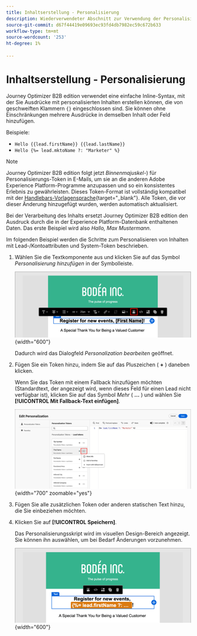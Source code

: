 ```yaml
---
title: Inhaltserstellung - Personalisierung
description: Wiederverwendeter Abschnitt zur Verwendung der Personalisierung für die Inhaltserstellung
source-git-commit: d67f44419e09693ec93fd4db7982ec59c672b633
workflow-type: tm+mt
source-wordcount: '253'
ht-degree: 1%

---
```


# Inhaltserstellung - Personalisierung

Journey Optimizer B2B edition verwendet eine einfache Inline-Syntax, mit der Sie Ausdrücke mit personalisierten Inhalten erstellen können, die von geschweiften Klammern `{}` eingeschlossen sind. Sie können ohne Einschränkungen mehrere Ausdrücke in demselben Inhalt oder Feld hinzufügen.

Beispiele:

* `Hello {{lead.firstName}} {{lead.lastName}}`
* `Hello {%= lead.mktoName ?: "Marketer" %}`

>[!NOTE]
>
>Journey Optimizer B2B edition folgt jetzt _Binnenmajuskel-_) für Personalisierungs-Token in E-Mails, um sie an die anderen Adobe Experience Platform-Programme anzupassen und so ein konsistentes Erlebnis zu gewährleisten. Dieses Token-Format ist vollständig kompatibel mit der [Handlebars-Vorlagensprache](https://handlebarsjs.com/guide/#what-is-handlebars){target="_blank"}. Alle Token, die vor dieser Änderung hinzugefügt wurden, werden automatisch aktualisiert.

Bei der Verarbeitung des Inhalts ersetzt Journey Optimizer B2B edition den Ausdruck durch die in der Experience Platform-Datenbank enthaltenen Daten. Das erste Beispiel wird also _Hallo, Max Mustermann_.

Im folgenden Beispiel werden die Schritte zum Personalisieren von Inhalten mit Lead-/Kontoattributen und System-Token beschrieben.

1. Wählen Sie die Textkomponente aus und klicken Sie auf das Symbol _Personalisierung hinzufügen_ in der Symbolleiste.

   ![Klicken Sie auf das Symbol Personalisieren ](../assets/content-design-shared/visual-designer-personalize-icon.png){width="600"}

   Dadurch wird das Dialogfeld _Personalization bearbeiten_ geöffnet.

1. Fügen Sie ein Token hinzu, indem Sie auf das Pluszeichen ( **+** ) daneben klicken.

   Wenn Sie das Token mit einem Fallback hinzufügen möchten (Standardtext, der angezeigt wird, wenn dieses Feld für einen Lead nicht verfügbar ist), klicken Sie auf das Symbol _Mehr_ ( **…** ) und wählen Sie **[!UICONTROL Mit Fallback-Text einfügen]**.

   ![Personalisierten Text mithilfe von Token erstellen](../assets/content-design-shared/visual-designer-personalize-dialog-handlebar.png){width="700" zoomable="yes"}

1. Fügen Sie alle zusätzlichen Token oder anderen statischen Text hinzu, die Sie einbeziehen möchten.

1. Klicken Sie auf **[!UICONTROL Speichern]**.

   Das Personalisierungsskript wird im visuellen Design-Bereich angezeigt. Sie können ihn auswählen, um bei Bedarf Änderungen vorzunehmen.

   ![Personalisierungsskript auswählen](../assets/content-design-shared/visual-designer-select-personalization-script.png){width="600"}
